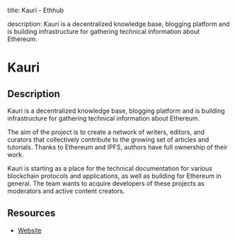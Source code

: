 title: Kauri - Ethhub

description: Kauri is a decentralized knowledge base, blogging platform and is building infrastructure for gathering technical information about Ethereum.

# Kauri

## Description

Kauri is a decentralized knowledge base, blogging platform and is building infrastructure for gathering technical information about Ethereum.

The aim of the project is to create a network of writers, editors, and curators that collectively contribute to the growing set of articles and tutorials. Thanks to Ethereum and IPFS, authors have full ownership of their work.

Kauri is starting as a place for the technical documentation for various blockchain protocols and applications, as well as building for Ethereum in general. The team wants to acquire developers of these projects as moderators and active content creators.

## Resources

* [Website](https://kauri.io)

